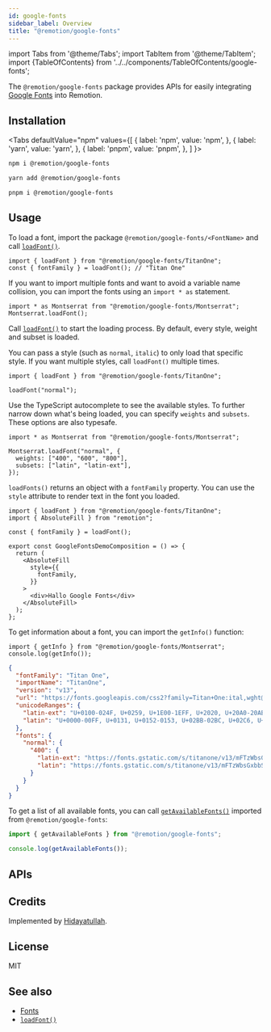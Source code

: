 ```yaml
---
id: google-fonts
sidebar_label: Overview
title: "@remotion/google-fonts"
---
```


import Tabs from '@theme/Tabs';
import TabItem from '@theme/TabItem';
import {TableOfContents} from '../../components/TableOfContents/google-fonts';

The `@remotion/google-fonts` package provides APIs for easily integrating [Google Fonts](https://fonts.google.com/) into Remotion.

## Installation

<Tabs
defaultValue="npm"
values={[
{ label: 'npm', value: 'npm', },
{ label: 'yarn', value: 'yarn', },
{ label: 'pnpm', value: 'pnpm', },
]
}>
<TabItem value="npm">

```bash
npm i @remotion/google-fonts
```

  </TabItem>

  <TabItem value="yarn">

```bash
yarn add @remotion/google-fonts
```

  </TabItem>

  <TabItem value="pnpm">

```bash
pnpm i @remotion/google-fonts
```

  </TabItem>
</Tabs>

## Usage

To load a font, import the package `@remotion/google-fonts/<FontName>` and call [`loadFont()`](/docs/google-font/load-font).

```tsx twoslash title="Load all font styles"
import { loadFont } from "@remotion/google-fonts/TitanOne";
const { fontFamily } = loadFont(); // "Titan One"
```

If you want to import multiple fonts and want to avoid a variable name collision, you can import the fonts using an `import * as` statement.

```tsx twoslash title="Scope loadFont() variable"
import * as Montserrat from "@remotion/google-fonts/Montserrat";
Montserrat.loadFont();
```

Call [`loadFont()`](/docs/google-fonts/load-font) to start the loading process. By default, every style, weight and subset is loaded.

You can pass a style (such as `normal`, `italic`) to only load that specific style. If you want multiple styles, call `loadFont()` multiple times.

```tsx twoslash title="Load just one style"
import { loadFont } from "@remotion/google-fonts/TitanOne";

loadFont("normal");
```

Use the TypeScript autocomplete to see the available styles. To further narrow down what's being loaded, you can specify `weights` and `subsets`. These options are also typesafe.

```tsx twoslash title="Load a specific style with limit weights and subsets"
import * as Montserrat from "@remotion/google-fonts/Montserrat";

Montserrat.loadFont("normal", {
  weights: ["400", "600", "800"],
  subsets: ["latin", "latin-ext"],
});
```

`loadFonts()` returns an object with a `fontFamily` property. You can use the `style` attribute to render text in the font you loaded.

```tsx twoslash title="Use the fontFamily property"
import { loadFont } from "@remotion/google-fonts/TitanOne";
import { AbsoluteFill } from "remotion";

const { fontFamily } = loadFont();

export const GoogleFontsDemoComposition = () => {
  return (
    <AbsoluteFill
      style={{
        fontFamily,
      }}
    >
      <div>Hallo Google Fonts</div>
    </AbsoluteFill>
  );
};
```

To get information about a font, you can import the `getInfo()` function:

```tsx twoslash title="Get info about the font"
import { getInfo } from "@remotion/google-fonts/Montserrat";
console.log(getInfo());
```

```json title="Example value of info object"
{
  "fontFamily": "Titan One",
  "importName": "TitanOne",
  "version": "v13",
  "url": "https://fonts.googleapis.com/css2?family=Titan+One:ital,wght@0,400",
  "unicodeRanges": {
    "latin-ext": "U+0100-024F, U+0259, U+1E00-1EFF, U+2020, U+20A0-20AB, U+20AD-20CF, U+2113, U+2C60-2C7F, U+A720-A7FF",
    "latin": "U+0000-00FF, U+0131, U+0152-0153, U+02BB-02BC, U+02C6, U+02DA, U+02DC, U+2000-206F, U+2074, U+20AC, U+2122, U+2191, U+2193, U+2212, U+2215, U+FEFF, U+FFFD"
  },
  "fonts": {
    "normal": {
      "400": {
        "latin-ext": "https://fonts.gstatic.com/s/titanone/v13/mFTzWbsGxbbS_J5cQcjCmjgm6Es.woff2",
        "latin": "https://fonts.gstatic.com/s/titanone/v13/mFTzWbsGxbbS_J5cQcjClDgm.woff2"
      }
    }
  }
}
```

To get a list of all available fonts, you can call [`getAvailableFonts()`](/docs/google-fonts/get-available-fonts) imported from `@remotion/google-fonts`:

```ts twoslash
import { getAvailableFonts } from "@remotion/google-fonts";

console.log(getAvailableFonts());
```

## APIs

<TableOfContents />

## Credits

Implemented by [Hidayatullah](https://github.com/ayatkyo).

## License

MIT

## See also

- [Fonts](/docs/fonts)
- [`loadFont()`](/docs/google-fonts/load-font)
